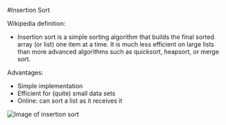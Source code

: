 #Insertion Sort

Wikipedia definition:
- Insertion sort is a simple sorting algorithm that builds the final sorted array (or list) one item at a time. It is much less efficient on large lists than more advanced algorithms such as quicksort, heapsort, or merge sort.

Advantages:
- Simple implementation
- Efficient for (quite) small data sets
- Online: can sort a list as it receives it

![Image of insertion sort](https://external-content.duckduckgo.com/iu/?u=https%3A%2F%2Frunestone.academy%2Frunestone%2Fbooks%2Fpublished%2Fpythonds%2F_images%2Finsertionsort.png&f=1&nofb=1)
